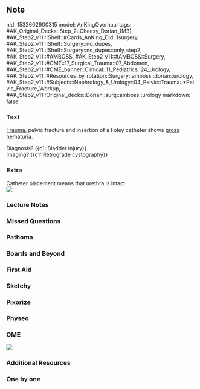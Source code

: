 ## Note
nid: 1532602900315
model: AnKingOverhaul
tags: #AK_Original_Decks::Step_2::Cheesy_Dorian_(M3), #AK_Step2_v11::!Shelf::#Cards_AnKing_Did::1surgery, #AK_Step2_v11::!Shelf::Surgery::no_dupes, #AK_Step2_v11::!Shelf::Surgery::no_dupes::only_step2, #AK_Step2_v11::#AMBOSS, #AK_Step2_v11::#AMBOSS::Surgery, #AK_Step2_v11::#OME::17_Surgical_Trauma::07_Abdomen, #AK_Step2_v11::#OME_banner::Clinical::11_Pediatrics::24_Urology, #AK_Step2_v11::#Resources_by_rotation::Surgery::amboss::dorian::urology, #AK_Step2_v11::#Subjects::Nephrology_&_Urology::04_Pelvic::Trauma::*Pelvic_Fracture_Workup, #AK_Step2_v11::Original_decks::Dorian::surg::amboss::urology
markdown: false

### Text
<u>Trauma</u>, pelvic fracture and insertion of a Foley catheter
shows <u>gross hematuria.</u>
<div>
  Diagnosis? {{c1::Bladder injury}}
</div>
<div>
  Imaging? {{c1::Retrograde cystography}}
</div>

### Extra
<div>
  Catheter placement means that urethra is intact
</div><img src="paste-662979741745153.jpg">

### Lecture Notes


### Missed Questions


### Pathoma


### Boards and Beyond


### First Aid


### Sketchy


### Pixorize


### Physeo


### OME
<div class="ome-widget">
  <a href=
  "https://onlinemeded.org/spa/pediatrics/urology/acquire?ref=anki">
  <img src="_OME_AnkiFlashcards_Lesson_5.png"></a>
</div>

### Additional Resources


### One by one

